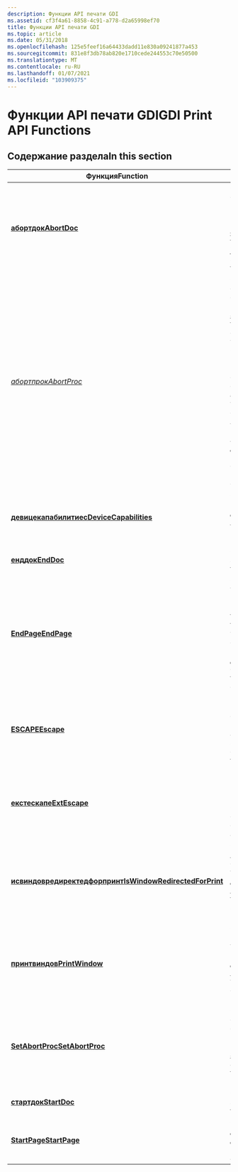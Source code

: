 ```yaml
---
description: Функции API печати GDI
ms.assetid: cf3f4a61-8858-4c91-a778-d2a65998ef70
title: Функции API печати GDI
ms.topic: article
ms.date: 05/31/2018
ms.openlocfilehash: 125e5feef16a64433dadd11e830a09241877a453
ms.sourcegitcommit: 831e8f3db78ab820e1710cede244553c70e50500
ms.translationtype: MT
ms.contentlocale: ru-RU
ms.lasthandoff: 01/07/2021
ms.locfileid: "103909375"
---
```

# <a name="gdi-print-api-functions"></a><span data-ttu-id="699cb-103">Функции API печати GDI</span><span class="sxs-lookup"><span data-stu-id="699cb-103">GDI Print API Functions</span></span>

## <a name="in-this-section"></a><span data-ttu-id="699cb-104">Содержание раздела</span><span class="sxs-lookup"><span data-stu-id="699cb-104">In this section</span></span>



| <span data-ttu-id="699cb-105">Функция</span><span class="sxs-lookup"><span data-stu-id="699cb-105">Function</span></span>                                                                    | <span data-ttu-id="699cb-106">Описание</span><span class="sxs-lookup"><span data-stu-id="699cb-106">Description</span></span>                                                                                                                                                                                                                                                                                                                                                                    |
|-----------------------------------------------------------------------------|--------------------------------------------------------------------------------------------------------------------------------------------------------------------------------------------------------------------------------------------------------------------------------------------------------------------------------------------------------------------------------|
| [<span data-ttu-id="699cb-107">**абортдок**</span><span class="sxs-lookup"><span data-stu-id="699cb-107">**AbortDoc**</span></span>](/windows/desktop/api/Wingdi/nf-wingdi-abortdoc)<br/>                                     | <span data-ttu-id="699cb-108">Функция [**абортдок**](/windows/desktop/api/wingdi/nf-wingdi-abortdoc) останавливает текущее задание печати и стирает все, что было выведено с момента последнего вызова функции [**стартдок**](/windows/desktop/api/Wingdi/nf-wingdi-startdoca) .</span><span class="sxs-lookup"><span data-stu-id="699cb-108">The [**AbortDoc**](/windows/desktop/api/wingdi/nf-wingdi-abortdoc) function stops the current print job and erases everything drawn since the last call to the [**StartDoc**](/windows/desktop/api/Wingdi/nf-wingdi-startdoca) function.</span></span><br/>                                                                                                                                                                                                 |
| [<span data-ttu-id="699cb-109">*абортпрок*</span><span class="sxs-lookup"><span data-stu-id="699cb-109">*AbortProc*</span></span>](/windows/desktop/api/Wingdi/nc-wingdi-abortproc)<br/>                                     | <span data-ttu-id="699cb-110">Функция [**абортпрок**](/windows/desktop/api/wingdi/nc-wingdi-abortproc) является определяемой приложением функцией обратного вызова, используемой с функцией [**SetAbortProc**](/windows/desktop/api/Wingdi/nf-wingdi-setabortproc) .</span><span class="sxs-lookup"><span data-stu-id="699cb-110">The [**AbortProc**](/windows/desktop/api/wingdi/nc-wingdi-abortproc) function is an application-defined callback function used with the [**SetAbortProc**](/windows/desktop/api/Wingdi/nf-wingdi-setabortproc) function.</span></span> <span data-ttu-id="699cb-111">Он вызывается, когда задание печати должно быть отменено во время буферизации.</span><span class="sxs-lookup"><span data-stu-id="699cb-111">It is called when a print job is to be canceled during spooling.</span></span> <span data-ttu-id="699cb-112">Тип **абортпрок** определяет указатель на эту функцию обратного вызова.</span><span class="sxs-lookup"><span data-stu-id="699cb-112">The **ABORTPROC** type defines a pointer to this callback function.</span></span> <span data-ttu-id="699cb-113">**Абортпрок** — это заполнитель для имени определяемой приложением функции.</span><span class="sxs-lookup"><span data-stu-id="699cb-113">**AbortProc** is a placeholder for the application-defined function name.</span></span><br/> |
| [<span data-ttu-id="699cb-114">**девицекапабилитиес**</span><span class="sxs-lookup"><span data-stu-id="699cb-114">**DeviceCapabilities**</span></span>](/windows/desktop/api/WinGdi/nf-wingdi-devicecapabilitiesa)<br/>                 | <span data-ttu-id="699cb-115">Функция [**девицекапабилитиес**](/windows/desktop/api/wingdi/nf-wingdi-devicecapabilitiesa) извлекает возможности драйвера принтера.</span><span class="sxs-lookup"><span data-stu-id="699cb-115">The [**DeviceCapabilities**](/windows/desktop/api/wingdi/nf-wingdi-devicecapabilitiesa) function retrieves the capabilities of a printer driver.</span></span><br/>                                                                                                                                                                                                                                                       |
| [<span data-ttu-id="699cb-116">**енддок**</span><span class="sxs-lookup"><span data-stu-id="699cb-116">**EndDoc**</span></span>](/windows/desktop/api/Wingdi/nf-wingdi-enddoc)<br/>                                         | <span data-ttu-id="699cb-117">Функция [**енддок**](/windows/desktop/api/wingdi/nf-wingdi-enddoc) завершает задание печати.</span><span class="sxs-lookup"><span data-stu-id="699cb-117">The [**EndDoc**](/windows/desktop/api/wingdi/nf-wingdi-enddoc) function ends a print job.</span></span><br/>                                                                                                                                                                                                                                                                                                             |
| [<span data-ttu-id="699cb-118">**EndPage**</span><span class="sxs-lookup"><span data-stu-id="699cb-118">**EndPage**</span></span>](/windows/desktop/api/Wingdi/nf-wingdi-endpage)<br/>                                       | <span data-ttu-id="699cb-119">Функция **EndPage** уведомляет устройство о том, что приложение завершило запись на страницу.</span><span class="sxs-lookup"><span data-stu-id="699cb-119">The **EndPage** function notifies the device that the application has finished writing to a page.</span></span> <span data-ttu-id="699cb-120">Эта функция обычно используется для направления перехода драйвера устройства на новую страницу.</span><span class="sxs-lookup"><span data-stu-id="699cb-120">This function is typically used to direct the device driver to advance to a new page.</span></span><br/>                                                                                                                                                                             |
| [<span data-ttu-id="699cb-121">**ESCAPE**</span><span class="sxs-lookup"><span data-stu-id="699cb-121">**Escape**</span></span>](/windows/desktop/api/Wingdi/nf-wingdi-escape)<br/>                                         | <span data-ttu-id="699cb-122">позволяет приложению получать доступ к системным функциям устройств, которые недоступны через GDI.</span><span class="sxs-lookup"><span data-stu-id="699cb-122">enables an application to access the system-defined device capabilities that are not available through GDI.</span></span><br/>                                                                                                                                                                                                                                                         |
| [<span data-ttu-id="699cb-123">**екстескапе**</span><span class="sxs-lookup"><span data-stu-id="699cb-123">**ExtEscape**</span></span>](/windows/desktop/api/Wingdi/nf-wingdi-extescape)<br/>                                   | <span data-ttu-id="699cb-124">Функция [**екстескапе**](/windows/desktop/api/wingdi/nf-wingdi-extescape) позволяет приложению получить доступ к возможностям устройства, которые недоступны через GDI.</span><span class="sxs-lookup"><span data-stu-id="699cb-124">The [**ExtEscape**](/windows/desktop/api/wingdi/nf-wingdi-extescape) function enables an application to access device capabilities that are not available through GDI.</span></span><br/>                                                                                                                                                                                                                                |
| [<span data-ttu-id="699cb-125">**исвиндовредиректедфорпринт**</span><span class="sxs-lookup"><span data-stu-id="699cb-125">**IsWindowRedirectedForPrint**</span></span>](iswindowredirectedforprint.md)<br/> | <span data-ttu-id="699cb-126">Функция [**исвиндовредиректедфорпринт**](iswindowredirectedforprint.md) определяет, перенаправлено ли указанное окно на печать в данный момент.</span><span class="sxs-lookup"><span data-stu-id="699cb-126">The [**IsWindowRedirectedForPrint**](iswindowredirectedforprint.md) function determines whether the specified window is currently redirected for printing.</span></span><br/>                                                                                                                                                                                                         |
| [<span data-ttu-id="699cb-127">**принтвиндов**</span><span class="sxs-lookup"><span data-stu-id="699cb-127">**PrintWindow**</span></span>](/windows/desktop/api/Winuser/nf-winuser-printwindow)<br/>                               | <span data-ttu-id="699cb-128">Функция [**принтвиндов**](/windows/desktop/api/winuser/nf-winuser-printwindow) копирует визуальное окно в указанный контекст устройства (DC), обычно это контроллер домена принтера.</span><span class="sxs-lookup"><span data-stu-id="699cb-128">The [**PrintWindow**](/windows/desktop/api/winuser/nf-winuser-printwindow) function copies a visual window into the specified device context (DC), typically a printer DC.</span></span><br/>                                                                                                                                                                                                                              |
| [<span data-ttu-id="699cb-129">**SetAbortProc**</span><span class="sxs-lookup"><span data-stu-id="699cb-129">**SetAbortProc**</span></span>](/windows/desktop/api/Wingdi/nf-wingdi-setabortproc)<br/>                             | <span data-ttu-id="699cb-130">Функция [**SetAbortProc**](/windows/desktop/api/wingdi/nf-wingdi-setabortproc) задает определяемую приложением функцию прерывания, которая позволяет отменить задание печати во время печати.</span><span class="sxs-lookup"><span data-stu-id="699cb-130">The [**SetAbortProc**](/windows/desktop/api/wingdi/nf-wingdi-setabortproc) function sets the application-defined abort function that allows a print job to be canceled during spooling.</span></span><br/>                                                                                                                                                                                                               |
| [<span data-ttu-id="699cb-131">**стартдок**</span><span class="sxs-lookup"><span data-stu-id="699cb-131">**StartDoc**</span></span>](/windows/desktop/api/Wingdi/nf-wingdi-startdoca)<br/>                                     | <span data-ttu-id="699cb-132">Функция [**стартдок**](/windows/desktop/api/wingdi/nf-wingdi-startdoca) запускает задание печати.</span><span class="sxs-lookup"><span data-stu-id="699cb-132">The [**StartDoc**](/windows/desktop/api/wingdi/nf-wingdi-startdoca) function starts a print job.</span></span><br/>                                                                                                                                                                                                                                                                                                       |
| [<span data-ttu-id="699cb-133">**StartPage**</span><span class="sxs-lookup"><span data-stu-id="699cb-133">**StartPage**</span></span>](/windows/desktop/api/Wingdi/nf-wingdi-startpage)<br/>                                   | <span data-ttu-id="699cb-134">Функция [**StartPage**](/windows/desktop/api/wingdi/nf-wingdi-startpage) готовит драйвер принтера к приему данных.</span><span class="sxs-lookup"><span data-stu-id="699cb-134">The [**StartPage**](/windows/desktop/api/wingdi/nf-wingdi-startpage) function prepares the printer driver to accept data.</span></span><br/>                                                                                                                                                                                                                                                                             |



 

 

